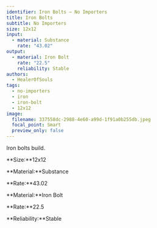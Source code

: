```yaml
---
identifier: Iron Bolts – No Importers
title: Iron Bolts
subtitle: No Importers
size: 12x12
input:
  - material: Substance
    rate: "43.02"
output:
  - material: Iron Bolt
    rate: "22.5"
    reliability: Stable
authors:
  - HealerOfSouls
tags:
  - no-importers
  - iron
  - iron-bolt
  - 12x12
image:
  filename: 337558dc-2988-4e60-a99d-1f91a0b255db.jpeg
  focal_point: Smart
  preview_only: false
---
```

Iron bolts build.

**Size:**12x12

**Material:**Substance

**Rate:**43.02

**Material:**Iron Bolt

**Rate:**22.5

**Reliability:**Stable